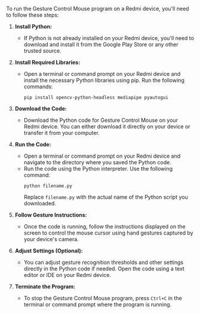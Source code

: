 To run the Gesture Control Mouse program on a Redmi device, you'll need to follow these steps:

1. **Install Python:**
   - If Python is not already installed on your Redmi device, you'll need to download and install it from the Google Play Store or any other trusted source.

2. **Install Required Libraries:**
   - Open a terminal or command prompt on your Redmi device and install the necessary Python libraries using pip. Run the following commands:
     ```
     pip install opencv-python-headless mediapipe pyautogui
     ```

3. **Download the Code:**
   - Download the Python code for Gesture Control Mouse on your Redmi device. You can either download it directly on your device or transfer it from your computer.

4. **Run the Code:**
   - Open a terminal or command prompt on your Redmi device and navigate to the directory where you saved the Python code.
   - Run the code using the Python interpreter. Use the following command:
     ```
     python filename.py
     ```
     Replace `filename.py` with the actual name of the Python script you downloaded.

5. **Follow Gesture Instructions:**
   - Once the code is running, follow the instructions displayed on the screen to control the mouse cursor using hand gestures captured by your device's camera.

6. **Adjust Settings (Optional):**
   - You can adjust gesture recognition thresholds and other settings directly in the Python code if needed. Open the code using a text editor or IDE on your Redmi device.

7. **Terminate the Program:**
   - To stop the Gesture Control Mouse program, press `Ctrl+C` in the terminal or command prompt where the program is running.
